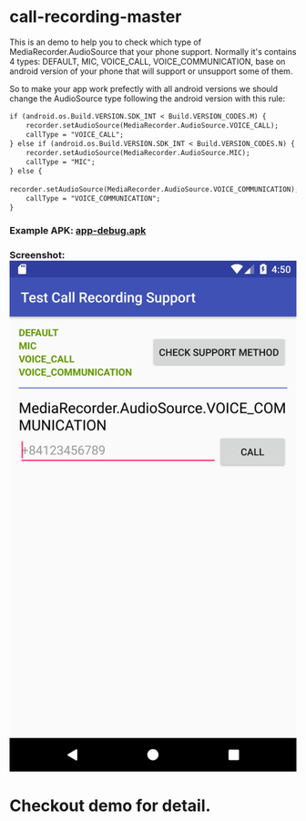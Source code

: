 # call-recording-master
This is an demo to help you to check which type of MediaRecorder.AudioSource that your phone support. Normally it's contains 4 types: DEFAULT, MIC, VOICE_CALL, VOICE_COMMUNICATION, base on android version of your phone that will support or unsupport some of them.

So to make your app work prefectly with all android versions we should change the AudioSource type following the android version with this rule:
```
if (android.os.Build.VERSION.SDK_INT < Build.VERSION_CODES.M) {
    recorder.setAudioSource(MediaRecorder.AudioSource.VOICE_CALL);
    callType = "VOICE_CALL";
} else if (android.os.Build.VERSION.SDK_INT < Build.VERSION_CODES.N) {
    recorder.setAudioSource(MediaRecorder.AudioSource.MIC);
    callType = "MIC";
} else {
    recorder.setAudioSource(MediaRecorder.AudioSource.VOICE_COMMUNICATION);
    callType = "VOICE_COMMUNICATION";
}
```

### Example APK: [app-debug.apk](app-debug.apk) 

### Screenshot: ![APK](Screenshot_1544935805.png) 

# Checkout demo for detail.
